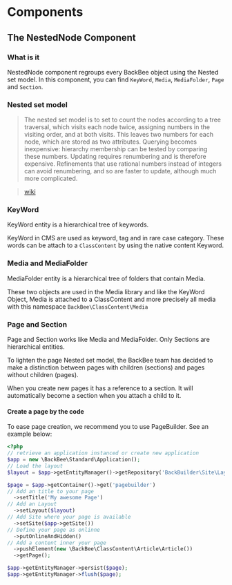 # Components

## The NestedNode Component

### What is it

NestedNode component regroups every BackBee object using the Nested set model. In this component, you can find ``KeyWord``, ``Media``, ``MediaFolder``, ``Page`` and ``Section``.

### Nested set model

> The nested set model is to set to count the nodes according to a tree traversal, which visits each node twice, assigning numbers in the visiting order, and at both visits. This leaves two numbers for each node, which are stored as two attributes. Querying becomes inexpensive: hierarchy membership can be tested by comparing these numbers. Updating requires renumbering and is therefore expensive. Refinements that use rational numbers instead of integers can avoid renumbering, and so are faster to update, although much more complicated.

> [wiki](https://en.wikipedia.org/wiki/Nested_set_model)

### KeyWord

KeyWord entity is a hierarchical tree of keywords.

KeyWord in CMS are used as keyword, tag and in rare case category. These words can be attach to a `ClassContent` by using the native content Keyword.


### Media and MediaFolder

MediaFolder entity is a hierarchical tree of folders that contain Media.

These two objects are used in the Media library and like the KeyWord Object, Media is attached to a ClassContent and more precisely all media with this namespace `BackBee\ClassContent\Media`


### Page and Section

Page and Section works like Media and MediaFolder. Only Sections are hierarchical entities.

To lighten the page Nested set model, the BackBee team has decided to make a distinction between pages with children (sections) and pages without children (pages).

When you create new pages it has a reference to a section. It will automatically become a section when you attach a child to it.

#### Create a page by the code

To ease page creation, we recommend you to use PageBuilder. See an example below:

```php
<?php
// retrieve an application instanced or create new application
$app = new \BackBee\Standard\Application();
// Load the layout
$layout = $app->getEntityManager()->getRepository('BackBuilder\Site\Layout')->findBy(['label' => 'Home']);

$page = $app->getContainer()->get('pagebuilder')
// Add an title to your page
  ->setTitle('My awesome Page')
// Add an Layout
  ->setLayout($layout)
// Add Site where your page is available
  ->setSite($app->getSite())
// Define your page as onlinne
  ->putOnlineAndHidden()
// Add a content inner your page
  ->pushElement(new \BackBee\ClassContent\Article\Article())
  ->getPage();

$app->getEntityManager->persist($page);
$app->getEntityManager->flush($page);
```
